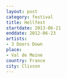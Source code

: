 ```yaml
---
layout: post
category: festival
title: Hellfest
startdate: 2013-06-21
enddate: 2012-06-23
artists: 
- 3 Doors Down
place: 
- Val de Moine
country: France
city: Clisson
---
```


